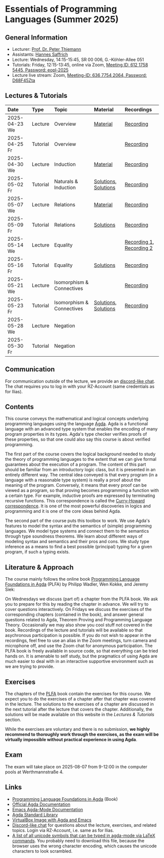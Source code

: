 # Essentials of Programming Languages (Summer 2025)

## General Information

- Lecturer: [Prof. Dr. Peter Thiemann](/team/thiemann.md)
- Assistants: [Hannes Saffrich](/team/saffrich.md)
- Lecture: Wednesday, 14:15-15:45, SR 00 006, G.-Köhler-Allee 051
- Tutorials: Friday, 12:15-13:45, online via Zoom, [Meeting ID: 612 1758 5445, Password: eopl-2025][zoom-tut]
- Lecture live stream: Zoom, [Meeting-ID: 636 7754 2064, Password: D68F45Zta][zoom]

[zoom]: https://uni-freiburg.zoom-x.de/j/63677542064?pwd=SRbStbdJDtWnCrr7lvdFiyEs8y1FaK.1
[zoom-tut]: https://uni-freiburg.zoom-x.de/j/61217585445?pwd=UnCaWLR0ozP2wC8ElRbPl54JYslbq7.1

## Lectures & Tutorials

| Date | Type | Topic | Material | Recordings 
|:-----|:-----|:-----|:-----|:-----|
| 2025-04-23 We | Lecture | Overview | [Material][lec01-material] | [Recording][lec01-rec] |
| 2025-04-25 Fr | Tutorial | Overview | | [Recording][tut01-rec] |
| 2025-04-30 We | Lecture | Induction | [Material][lec02-material] |  [Recording][lec02-rec] |
| 2025-05-02 Fr | Tutorial | Naturals & Induction | [Solutions][sol01], [Solutions][sol02] | [Recording][tut02-rec] |
| 2025-05-07 We | Lecture | Relations | [Material][lec03-material] | [Recording][lec03-rec] |
| 2025-05-09 Fr | Tutorial | Relations | [Solutions][sol03] | [Recording][tut03-rec] |
| 2025-05-14 We | Lecture | Equality |  | [Recording 1][lec04-rec01], [Recording 2][lec04-rec02] |
| 2025-05-16 Fr | Tutorial | Equality | [Solutions][sol04] | [Recording][tut04-rec] |
| 2025-05-21 We | Lecture | Isomorphism & Connectives |  | [Recording][lec05-rec] |
| 2025-05-23 Fr | Tutorial | Isomorphism & Connectives | [Solutions][sol05], [Solutions][sol06] |  [Recording][tut05-rec] |
| 2025-05-28 We | Lecture | Negation |  |  |
| 2025-05-30 Fr | Tutorial | Negation |  |  |

[lec01-material]: https://github.com/proglang/eopl-lecture-notes/blob/main/src/Lecture1.lagda.md
[lec01-rec]: http://archive.informatik.uni-freiburg.de/courses/proglang/2025-SS-EOPL/2025-04-23-lecture-1.mp4
[tut01-rec]: http://archive.informatik.uni-freiburg.de/courses/proglang/2025-SS-EOPL/2025-04-25-tutorial-1.mp4
[lec02-material]: https://github.com/proglang/eopl-lecture-notes/blob/main/src/Lecture2.lagda.md
[lec02-rec]: http://archive.informatik.uni-freiburg.de/courses/proglang/2025-SS-EOPL/2025-04-30-lecture-1.mp4
[tut02-rec]: http://archive.informatik.uni-freiburg.de/courses/proglang/2025-SS-EOPL/2025-05-02-tutorial-1.mp4
[lec03-material]: https://github.com/proglang/eopl-lecture-notes/blob/main/src/Lecture3.lagda.md
[lec03-rec]: http://archive.informatik.uni-freiburg.de/courses/proglang/2025-SS-EOPL/2025-05-07-lecture-1.mp4
[tut03-rec]: http://archive.informatik.uni-freiburg.de/courses/proglang/2025-SS-EOPL/2025-05-09-tutorial-1.mp4
[lec04-rec01]: http://archive.informatik.uni-freiburg.de/courses/proglang/2025-SS-EOPL/2025-05-14-lecture-1.mp4
[lec04-rec02]: http://archive.informatik.uni-freiburg.de/courses/proglang/2025-SS-EOPL/2025-05-14-lecture-2.mp4
[tut04-rec]: http://archive.informatik.uni-freiburg.de/courses/proglang/2025-SS-EOPL/2025-05-16-tutorial-1.mp4
[lec05-rec]: http://archive.informatik.uni-freiburg.de/courses/proglang/2025-SS-EOPL/2025-05-21-lecture-1.mp4
[tut05-rec]: http://archive.informatik.uni-freiburg.de/courses/proglang/2025-SS-EOPL/2025-05-23-tutorial-1.mp4
[sol01]: http://archive.informatik.uni-freiburg.de/courses/proglang/2025-SS-EOPL/solutions/chap01_naturals.agda
[sol02]: http://archive.informatik.uni-freiburg.de/courses/proglang/2025-SS-EOPL/solutions/chap02_induction.agda
[sol03]: http://archive.informatik.uni-freiburg.de/courses/proglang/2025-SS-EOPL/solutions/chap03_relations.agda
[sol04]: http://archive.informatik.uni-freiburg.de/courses/proglang/2025-SS-EOPL/solutions/chap04_equality.agda
[sol05]: http://archive.informatik.uni-freiburg.de/courses/proglang/2025-SS-EOPL/solutions/chap05_isomorphism.agda
[sol06]: http://archive.informatik.uni-freiburg.de/courses/proglang/2025-SS-EOPL/solutions/chap06_connectives.agda

## Communication

For communication outside of the lecture, we provide an 
[discord-like chat](https://chat.laurel.informatik.uni-freiburg.de/invite/gj6wpJ).
The chat requires you to log in with your RZ-Account (same credentials as for Ilias).

## Contents

This course conveys the mathematical and logical concepts underlying programming languages using the language [Agda](https://en.wikipedia.org/wiki/Agda_(programming_language)). 
Agda is a functional language with an advanced type system that enables the encoding of many program properties in its types. 
Agda's type checker verifies proofs of these properties, so that one could also say this course is about verified programming.

The first part of the course covers the logical background needed to study the theory of programming languages to the extent that we can give formal guarantees about the execution of a program. 
The content of this part should be familiar from an introductory logic class, but it is presented in an entirely different way. 
The central idea conveyed is that every program (in a language with a reasonable type system) is really a proof about the meaning of the program. 
Conversely, it means that every proof can be viewed as a program, so that proving becomes programming a function with a certain type. 
For example, inductive proofs are expressed by terminating recursive functions. 
This correspondence is called the [Curry-Howard correspondence](https://en.wikipedia.org/wiki/Curry%E2%80%93Howard_correspondence). 
It is one of the most powerful discoveries in logics and programming and it is one of the core ideas behind Agda.

The second part of the course puts this toolbox to work.
We use Agda's features to model the syntax and the semantics of (simple) programming languages. 
We model type systems and connect them to the semantics through type soundness theorems. 
We learn about different ways of modeling syntax and semantics and their pros and cons. 
We study type inference as a means to find a best possible (principal) typing for a given program, if such a typing exists.

## Literature & Approach
The course mainly follows the online book [Programming Language Foundations in Agda](https://plfa.github.io/) (PLFA) by Philipp Wadler, Wen Kokke, and Jeremy Siek:

On Wednesdays we discuss (part of) a chapter from the PLFA book. 
We ask you to prepare for this by reading the chapter in advance. 
We will try to cover questions interactively.
On Fridays we discuss the exercises of the corresponding chapters (contained in the book), and answer general questions related to Agda, Theorem Proving and Programming Language Theory. 
Occasionally we may also show you cool stuff not covered in the book.
Recordings of the lecture and tutorials will be available so that asychronous participation is possible. 
If you do not wish to appear in the recordings, feel free to use an alias in
the Zoom meetings, turn camera and microphone off, and use the Zoom chat for
anonymous participation.
The PLFA book is freely available in source code, so that everything can be tried hands on. 
It is amenable to self study, but the pragmatics of using Agda are much easier to deal with in an interactive supportive environment such as we are trying to provide.

## Exercises

The chapters of the [PLFA](https://plfa.github.io/) book contain the exercises
for this course. We expect you to do the exercises of a chapter after that
chapter was covered in the lecture. The solutions to the exercises of a chapter
are discussed in the next tutorial after the lecture that covers the chapter.
Additionally, the solutions will be made available on this website in the
*Lectures & Tutorials* section.

While the exercises are voluntary and there is no submission, **we highly
recommend to thoroughly work through the exercises, as the exam will be
virtually impossible without practical experience in using Agda**.

## Exam

The exam will take place on 2025-08-07 from 9-12:00 in the
computer pools at Werthmannstraße 4.

## Links

- [Programming Language Foundations in Agda](https://plfa.github.io/) (Book)
- [Official Agda Documentation](https://agda.readthedocs.io/en/latest/)
- [Emacs Agda-Mode Documentation](https://agda.readthedocs.io/en/v2.6.3/tools/emacs-mode.html)
- [Agda Standard Library](https://github.com/agda/agda-stdlib)
- [VirtualBox Image with Agda and Emacs](http://archive.informatik.uni-freiburg.de/courses/proglang/2023-WS-EOPL/Agda%20VM%202023%20WS.ova)
- [Discord-like chat](https://chat.laurel.informatik.uni-freiburg.de/invite/gj6wpJ) for questions about the lecture, exercises, and related topics. Login via RZ-Account, i.e. same as for Ilias.
- [A list of all unicode symbols that can be typed in agda-mode via LaTeX commands](https://proglang.informatik.uni-freiburg.de/teaching/proglang/2023ws/extras/agda-input.txt). You probably need to download this file, because the browser uses the wrong character encoding, which causes the unicode characters to look scrambled.
